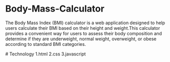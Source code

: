 ﻿# Body-Mass-Calculator
The Body Mass Index (BMI) calculator is a web application designed to help users calculate their BMI based on their height and weight.This calculator provides a convenient way for users to assess their body composition and determine if they are underweight, normal weight, overweight, or obese according to standard BMI categories. 

﻿# Technology
 1.html
 2.css
 3.javascript
